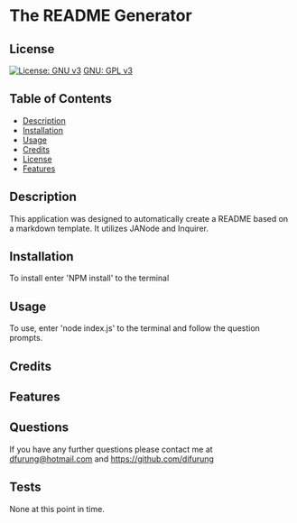 

  # The README Generator
  
  
  
  ## License
  [![License: GNU v3](https://img.shields.io/badge/License-GPLv3-blue.svg)](https://www.gnu.org/licenses/gpl-3.0)
  [GNU: GPL v3](https://opensource.org/licenses/GPL-3.0)
  
  
  
  ## Table of Contents 
  
  
  - [Description](#description)
  - [Installation](#installation)
  - [Usage](#usage)
  - [Credits](#credits)
  - [License](#license)
  - [Features](#features)


## Description
  This application was designed to automatically create a README based on a markdown template. It utilizes JANode and Inquirer. 



## Installation
  To install enter 'NPM install' to the terminal




## Usage
  To use, enter 'node index.js' to the terminal and follow the question prompts.



## Credits




## Features



## Questions
  If you have any further questions please contact me at dfurung@hotmail.com and https://github.com/difurung



## Tests
  None at this point in time.



